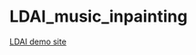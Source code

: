 # LDAI_music_inpainting
[LDAI demo site](https://aircarlo.github.io/LDAI_music_inpainting/index.html)
